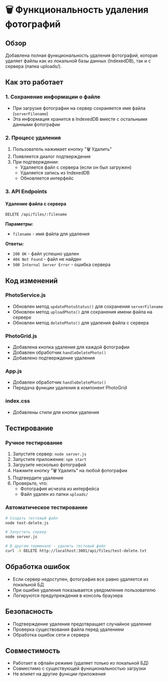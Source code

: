 # 🗑️ Функциональность удаления фотографий

## Обзор

Добавлена полная функциональность удаления фотографий, которая удаляет файлы как из локальной базы данных (IndexedDB), так и с сервера (папка uploads/).

## Как это работает

### 1. Сохранение информации о файле

- При загрузке фотографии на сервер сохраняется имя файла (`serverFilename`)
- Эта информация хранится в IndexedDB вместе с остальными данными фотографии

### 2. Процесс удаления

1. Пользователь нажимает кнопку "🗑️ Удалить"
2. Появляется диалог подтверждения
3. При подтверждении:
   - Удаляется файл с сервера (если он был загружен)
   - Удаляется запись из IndexedDB
   - Обновляется интерфейс

### 3. API Endpoints

#### Удаление файла с сервера

```http
DELETE /api/files/:filename
```

**Параметры:**

- `filename` - имя файла для удаления

**Ответы:**

- `200 OK` - файл успешно удален
- `404 Not Found` - файл не найден
- `500 Internal Server Error` - ошибка сервера

## Код изменений

### PhotoService.js

- Обновлен метод `updatePhotoStatus()` для сохранения `serverFilename`
- Обновлен метод `uploadPhoto()` для сохранения имени файла на сервере
- Обновлен метод `deletePhoto()` для удаления файла с сервера

### PhotoGrid.js

- Добавлена кнопка удаления для каждой фотографии
- Добавлен обработчик `handleDeletePhoto()`
- Добавлено подтверждение удаления

### App.js

- Добавлен обработчик `handleDeletePhoto()`
- Передача функции удаления в компонент PhotoGrid

### index.css

- Добавлены стили для кнопки удаления

## Тестирование

### Ручное тестирование

1. Запустите сервер: `node server.js`
2. Запустите приложение: `npm start`
3. Загрузите несколько фотографий
4. Нажмите кнопку "🗑️ Удалить" на любой фотографии
5. Подтвердите удаление
6. Проверьте, что:
   - Фотография исчезла из интерфейса
   - Файл удален из папки `uploads/`

### Автоматическое тестирование

```bash
# Создать тестовый файл
node test-delete.js

# Запустить сервер
node server.js

# В другом терминале - удалить тестовый файл
curl -X DELETE http://localhost:3001/api/files/test-delete.txt
```

## Обработка ошибок

- Если сервер недоступен, фотография все равно удаляется из локальной БД
- При ошибке удаления показывается уведомление пользователю
- Логируются предупреждения в консоль браузера

## Безопасность

- Подтверждение удаления предотвращает случайное удаление
- Проверка существования файла перед удалением
- Обработка ошибок сети и сервера

## Совместимость

- Работает в офлайн режиме (удаляет только из локальной БД)
- Совместимо с существующей функциональностью загрузки
- Не влияет на другие функции приложения
